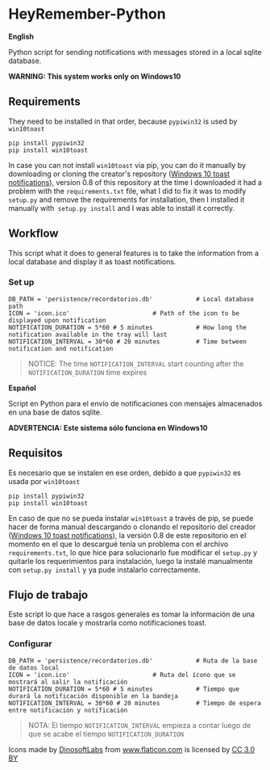 # HeyRemember-Python

**English**

Python script for sending notifications with messages stored in a local sqlite database.

**WARNING: This system  works only on Windows10**

## Requirements
They need to be installed in that order, because `pypiwin32` is used by` win10toast`
```
pip install pypiwin32
pip install win10toast
```
In case you can not install `win10toast` via pip, you can do it manually by downloading or cloning the creator's repository ([Windows 10 toast notifications](https://github.com/jithurjacob/Windows-10-Toast-Notifications)), version 0.8 of this repository at the time I downloaded it had a problem with the `requirements.txt` file, what I did to fix it was to modify `setup.py` and remove the requirements for installation, then I installed it manually with` setup.py install` and I was able to install it correctly.

## Workflow

This script what it does to general features is to take the information from a local database and display it as toast notifications.

### Set up

```
DB_PATH = 'persistence/recordatorios.db'			# Local database path
ICON = 'icon.ico' 						# Path of the icon to be displayed upon notification
NOTIFICATION_DURATION = 5*60 # 5 minutes 			# How long the notification available in the tray will last
NOTIFICATION_INTERVAL = 30*60 # 20 minutes 			# Time between notification and notification
```

> NOTICE: The time `NOTIFICATION_INTERVAL` start counting after the `NOTIFICATION_DURATION` time expires


**Español**

Script en Python para el envío de notificaciones con mensajes almacenados en una base de datos sqlite.

**ADVERTENCIA: Este sistema sólo funciona en Windows10**

## Requisitos
Es necesario que se instalen en ese orden, debido a que `pypiwin32` es usada por `win10toast`
```
pip install pypiwin32
pip install win10toast
```
En caso de que no se pueda instalar `win10toast` a través de pip, se puede hacer de forma manual descargando o clonando el repositorio del creador ([Windows 10 toast notifications](https://github.com/jithurjacob/Windows-10-Toast-Notifications)), la versión 0.8 de este repositorio en el momento en el que lo descargué tenía un problema con el archivo `requirements.txt`, lo que hice para solucionarlo fue modificar el `setup.py` y quitarle los requerimientos para instalación, luego la instalé manualmente con `setup.py install` y ya pude instalarlo correctamente.

## Flujo de trabajo

Este script lo que hace a rasgos generales es tomar la información de una base de datos locale y mostrarla como notificaciones toast.

### Configurar

```
DB_PATH = 'persistence/recordatorios.db'			# Ruta de la base de datos local
ICON = 'icon.ico' 						# Ruta del ícono que se mostrará al salir la notificación
NOTIFICATION_DURATION = 5*60 # 5 minutes 			# Tiempo que durará la notificación disponible en la bandeja
NOTIFICATION_INTERVAL = 30*60 # 20 minutes 			# Tiempo de espera entre notificación y notificación
```

> NOTA: El tiempo `NOTIFICATION_INTERVAL` empieza a contar luego de que se acabe el tiempo `NOTIFICATION_DURATION`

Icons made by <a href="http://www.flaticon.com/authors/dinosoftlabs" title="DinosoftLabs">DinosoftLabs</a> from <a href="http://www.flaticon.com" title="Flaticon">www.flaticon.com</a> is licensed by <a href="http://creativecommons.org/licenses/by/3.0/" title="Creative Commons BY 3.0" target="_blank">CC 3.0 BY</a>
